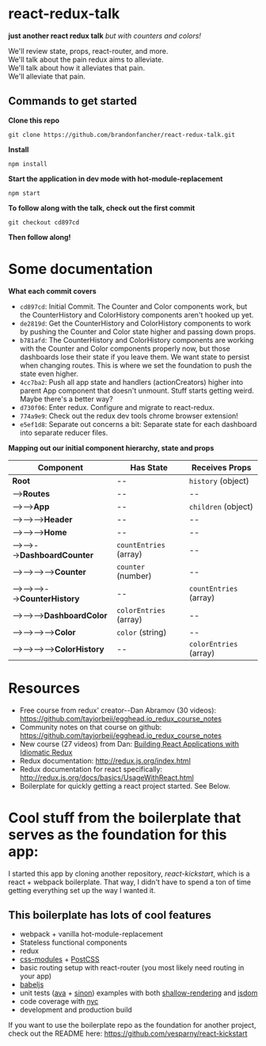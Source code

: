 # react-redux-talk
**just another react redux talk**
_but with counters and colors!_

We'll review state, props, react-router, and more.  
We'll talk about the pain redux aims to alleviate.  
We'll talk about how it alleviates that pain.  
We'll alleviate that pain.

## Commands to get started

**Clone this repo**
```
git clone https://github.com/brandonfancher/react-redux-talk.git
```

**Install**
```
npm install
```

**Start the application in dev mode with hot-module-replacement**
```
npm start
```

**To follow along with the talk, check out the first commit**
```
git checkout cd897cd
```

**Then follow along!**

# Some documentation

**What each commit covers**

* `cd897cd`: Initial Commit. The Counter and Color components work, but the CounterHistory and ColorHistory components aren't hooked up yet.
* `de2819d`: Get the CounterHistory and ColorHistory components to work by pushing the Counter and Color state higher and passing down props.
* `b781afd`: The CounterHistory and ColorHistory components are working with the Counter and Color components properly now, but those dashboards
lose their state if you leave them. We want state to persist when changing routes. This is where we set the foundation to push the state even higher.
* `4cc7ba2`: Push all app state and handlers (actionCreators) higher into parent App component that doesn't unmount. Stuff starts getting weird. Maybe there's a better way?
* `d730f06`: Enter redux. Configure and migrate to react-redux.
* `774a9e9`: Check out the redux dev tools chrome browser extension!
* `e5ef1d8`: Separate out concerns a bit: Separate state for each dashboard into separate reducer files.

**Mapping out our initial component hierarchy, state and props**

Component | Has State | Receives Props
--- | --- | ---
**Root** | -- | `history` (object)
-->**Routes** | -- | --
-->-->**App** | -- | `children` (object)
-->-->-->**Header** | -- | --
-->-->-->**Home** | -- | --
-->-->-->**DashboardCounter** | `countEntries` (array) | --
-->-->-->-->**Counter** | `counter` (number) | --
-->-->-->-->**CounterHistory** | -- | `countEntries` (array)
-->-->-->**DashboardColor** | `colorEntries` (array) | --
-->-->-->-->**Color** | `color` (string) | --
-->-->-->-->**ColorHistory** | -- | `colorEntries` (array)


# Resources

* Free course from redux' creator--Dan Abramov (30 videos): https://github.com/tayiorbeii/egghead.io_redux_course_notes
* Community notes on that course on github: https://github.com/tayiorbeii/egghead.io_redux_course_notes
* New course (27 videos) from Dan: [Building React Applications with Idiomatic Redux](https://egghead.io/courses/building-react-applications-with-idiomatic-redux)
* Redux documentation: http://redux.js.org/index.html
* Redux documentation for react specifically: http://redux.js.org/docs/basics/UsageWithReact.html
* Boilerplate for quickly getting a react project started. See Below.


# Cool stuff from the boilerplate that serves as the foundation for this app:

I started this app by cloning another repository, _react-kickstart_, which is a react + webpack boilerplate.
That way, I didn't have to spend a ton of time getting everything set up the way I wanted it.

## This boilerplate has lots of cool features
* webpack + vanilla hot-module-replacement
* Stateless functional components
* redux
* [css-modules](https://github.com/css-modules/css-modules/) + [PostCSS](https://github.com/postcss/postcss)
* basic routing setup with react-router (you most likely need routing in your app)
* [babeljs](https://babeljs.io/)
* unit tests ([ava](https://github.com/sindresorhus/ava) + [sinon](http://sinonjs.org/)) examples with both [shallow-rendering](https://facebook.github.io/react/docs/test-utils.html#shallow-rendering) and [jsdom](https://github.com/tmpvar/jsdom)
* code coverage with [nyc](https://github.com/bcoe/nyc)
* development and production build

If you want to use the boilerplate repo as the foundation for another project, check out the README here: https://github.com/vesparny/react-kickstart
